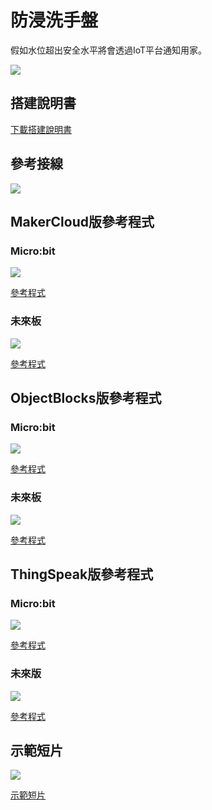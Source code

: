 # 防浸洗手盤

假如水位超出安全水平將會透過IoT平台通知用家。

![](../images/sink.jpg)

## 搭建說明書

[下載搭建說明書](https://github.com/kittenbothk/kittenbothk/raw/master/Kits/smart_home_iot/images/stove.pdf)

## 參考接線

![](../images/sink_wire.png)

## MakerCloud版參考程式

### Micro:bit

![](../images/sink_code_mc_makercloud.png)

[參考程式](https://makecode.microbit.org/_heKcs9fRFK5c)

### 未來板

![](../images/sink_code_kb_makercloud.png)

[參考程式](https://github.com/kittenbothk/kittenbothk/raw/master/Kits/smart_home_iot/instructions/smartSink_makercloud.sb3)

## ObjectBlocks版參考程式

### Micro:bit

![](../images/sink_code_mc_objectblocks.png)

[參考程式](https://makecode.microbit.org/_YKtCCzWz7PsY)

### 未來板

![](../images/sink_code_kb_objectblocks.png)

[參考程式](https://github.com/kittenbothk/kittenbothk/raw/master/Kits/smart_home_iot/instructions/smartSink_objectblocks.sb3)

## ThingSpeak版參考程式

### Micro:bit

![](../images/sink_code_mc_thingspeak.png)

[參考程式](https://makecode.microbit.org/_8omTCjHcjDi0)

### 未來版

![](../images/sink_code_kb_thingspeak.png)

[參考程式](https://github.com/kittenbothk/kittenbothk/raw/master/Kits/smart_home_iot/instructions/smartSink_thingspeak.sb3)

## 示範短片

[![](../images/sink_video.png)](https://www.youtube.com/watch?v=LwzhAub01sQ)

[示範短片](https://www.youtube.com/watch?v=LwzhAub01sQ)